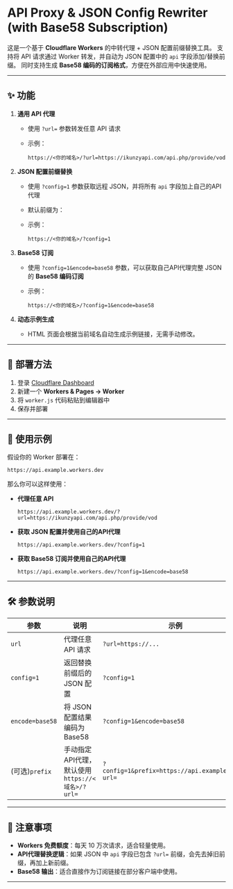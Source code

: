 # API Proxy & JSON Config Rewriter (with Base58 Subscription)

这是一个基于 **Cloudflare Workers** 的中转代理 + JSON 配置前缀替换工具。
支持将 API 请求通过 Worker 转发，并自动为 JSON 配置中的 `api` 字段添加/替换前缀。
同时支持生成 **Base58 编码的订阅格式**，方便在外部应用中快速使用。

---

## ✨ 功能

1. **通用 API 代理**

   * 使用 `?url=` 参数转发任意 API 请求
   * 示例：

     ```
     https://<你的域名>/?url=https://ikunzyapi.com/api.php/provide/vod
     ```

2. **JSON 配置前缀替换**

   * 使用 `?config=1` 参数获取远程 JSON，并将所有 `api` 字段加上自己的API代理
   * 默认前缀为：

   * 示例：

     ```
     https://<你的域名>/?config=1
     ```

3. **Base58 订阅**

   * 使用 `?config=1&encode=base58` 参数，可以获取自己API代理完整 JSON 的 **Base58 编码订阅**
   * 示例：

     ```
     https://<你的域名>/?config=1&encode=base58
     ```

4. **动态示例生成**

   * HTML 页面会根据当前域名自动生成示例链接，无需手动修改。

---

## 🚀 部署方法

1. 登录 [Cloudflare Dashboard](https://dash.cloudflare.com/)
2. 新建一个 **Workers & Pages → Worker**
3. 将 `worker.js` 代码粘贴到编辑器中
4. 保存并部署

---

## 🔗 使用示例

假设你的 Worker 部署在：

```
https://api.example.workers.dev
```

那么你可以这样使用：

* **代理任意 API**

  ```
  https://api.example.workers.dev/?url=https://ikunzyapi.com/api.php/provide/vod
  ```

* **获取 JSON 配置并使用自己的API代理**

  ```
  https://api.example.workers.dev/?config=1
  ```

* **获取 Base58 订阅并使用自己的API代理**

  ```
  https://api.example.workers.dev/?config=1&encode=base58
  ```

---

## 🛠️ 参数说明

| 参数              | 说明                               | 示例                                               |
| --------------- | -------------------------------- | ------------------------------------------------ |
| `url`           | 代理任意 API 请求                      | `?url=https://...`                               |
| `config=1`      | 返回替换前缀后的 JSON 配置                 | `?config=1`                                      |
| `encode=base58` | 将 JSON 配置结果编码为 Base58            | `?config=1&encode=base58`                        |
| (可选)`prefix`    | 手动指定API代理，默认使用 `https://<域名>/?url=` | `?config=1&prefix=https://api.example.com/?url=` |

---

## 📌 注意事项

* **Workers 免费额度**：每天 10 万次请求，适合轻量使用。
* **API代理替换逻辑**：如果 JSON 中 `api` 字段已包含 `?url=` 前缀，会先去掉旧前缀，再加上新前缀。
* **Base58 输出**：适合直接作为订阅链接在部分客户端中使用。

---
